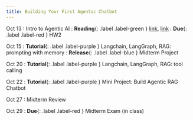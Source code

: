 ```yaml
---
title: Building Your First Agentic Chatbot
---
```


Oct 13
: Intro to Agentic AI
: **Reading**{: .label .label-green } [link](https://arxiv.org/pdf/2308.11432), [link](https://newsletter.maartengrootendorst.com/p/a-visual-guide-to-llm-agents)
: **Due**{: .label .label-red } HW2

Oct 15
: **Tutorial**{: .label .label-purple } Langchain, LangGraph, RAG: prompting with memory
: **Release**{: .label .label-blue } Midterm Project

Oct 20
: **Tutorial**{: .label .label-purple } Langchain, LangGraph, RAG: tool calling 

Oct 22
: **Tutorial**{: .label .label-purple } Mini Project: Build Agentic RAG Chatbot

Oct 27
: Midterm Review

Oct 29
: **Due**{: .label .label-red } Midterm Exam (in class)
